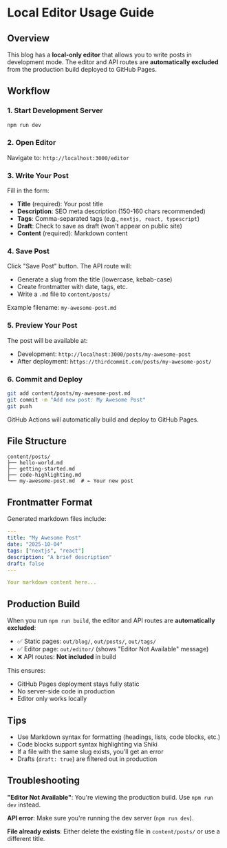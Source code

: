 # Local Editor Usage Guide

## Overview

This blog has a **local-only editor** that allows you to write posts in development mode. The editor and API routes are **automatically excluded** from the production build deployed to GitHub Pages.

## Workflow

### 1. Start Development Server

```bash
npm run dev
```

### 2. Open Editor

Navigate to: `http://localhost:3000/editor`

### 3. Write Your Post

Fill in the form:
- **Title** (required): Your post title
- **Description**: SEO meta description (150-160 chars recommended)
- **Tags**: Comma-separated tags (e.g., `nextjs, react, typescript`)
- **Draft**: Check to save as draft (won't appear on public site)
- **Content** (required): Markdown content

### 4. Save Post

Click "Save Post" button. The API route will:
- Generate a slug from the title (lowercase, kebab-case)
- Create frontmatter with date, tags, etc.
- Write a `.md` file to `content/posts/`

Example filename: `my-awesome-post.md`

### 5. Preview Your Post

The post will be available at:
- Development: `http://localhost:3000/posts/my-awesome-post`
- After deployment: `https://thirdcommit.com/posts/my-awesome-post/`

### 6. Commit and Deploy

```bash
git add content/posts/my-awesome-post.md
git commit -m "Add new post: My Awesome Post"
git push
```

GitHub Actions will automatically build and deploy to GitHub Pages.

## File Structure

```
content/posts/
├── hello-world.md
├── getting-started.md
├── code-highlighting.md
└── my-awesome-post.md  # ← Your new post
```

## Frontmatter Format

Generated markdown files include:

```yaml
---
title: "My Awesome Post"
date: "2025-10-04"
tags: ["nextjs", "react"]
description: "A brief description"
draft: false
---

Your markdown content here...
```

## Production Build

When you run `npm run build`, the editor and API routes are **automatically excluded**:

- ✅ Static pages: `out/blog/`, `out/posts/`, `out/tags/`
- ✅ Editor page: `out/editor/` (shows "Editor Not Available" message)
- ❌ API routes: **Not included** in build

This ensures:
- GitHub Pages deployment stays fully static
- No server-side code in production
- Editor only works locally

## Tips

- Use Markdown syntax for formatting (headings, lists, code blocks, etc.)
- Code blocks support syntax highlighting via Shiki
- If a file with the same slug exists, you'll get an error
- Drafts (`draft: true`) are filtered out in production

## Troubleshooting

**"Editor Not Available"**: You're viewing the production build. Use `npm run dev` instead.

**API error**: Make sure you're running the dev server (`npm run dev`).

**File already exists**: Either delete the existing file in `content/posts/` or use a different title.
